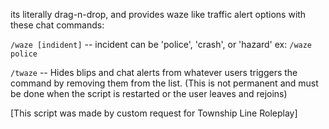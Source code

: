 its literally drag-n-drop, and provides waze like traffic alert options with these chat commands:

`/waze [indident]` -- incident can be 'police', 'crash', or 'hazard'
ex: `/waze police`

`/twaze` -- Hides blips and chat alerts from whatever users triggers the command by removing them from the list. (This is not permanent and must be done when the script is restarted or the user leaves and rejoins)

[This script was made by custom request for Township Line Roleplay]
